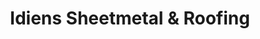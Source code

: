 ---
title: "Idiens Sheetmetal & Roofing"
url: /christchurch/idiens-sheetmetal-and-roofing/
shop: houseware
---